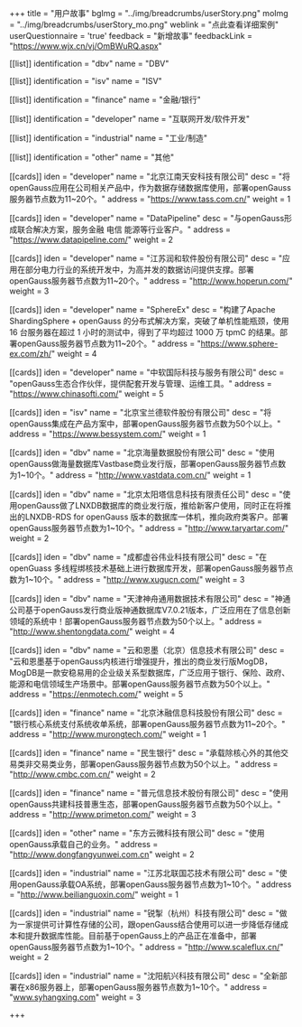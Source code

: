+++
title = "用户故事"
bgImg = "../img/breadcrumbs/userStory.png"
moImg = "../img/breadcrumbs/userStory_mo.png"
weblink = "点此查看详细案例"
userQuestionnaire = 'true'
feedback = "新增故事"
feedbackLink = "https://www.wjx.cn/vj/OmBWuRQ.aspx"



[[list]]
identification = "dbv"
name = "DBV"

[[list]]
identification = "isv"
name = "ISV"


[[list]]
identification = "finance"
name = "金融/银行"

[[list]]
identification = "developer"
name = "互联网开发/软件开发"


[[list]]
identification = "industrial"
name = "工业/制造"


[[list]]
identification = "other"
name = "其他"


[[cards]]
iden = "developer"
name = "北京江南天安科技有限公司"
desc = "将openGauss应用在公司相关产品中，作为数据存储数据库使用，部署openGauss服务器节点数为11~20个。"
address = "https://www.tass.com.cn/"
weight = 1

[[cards]]
iden = "developer"
name = "DataPipeline"
desc = "与openGauss形成联合解决方案，服务金融 电信 能源等行业客户。"
address = "https://www.datapipeline.com/"
weight = 2

[[cards]]
iden = "developer"
name = "江苏润和软件股份有限公司"
desc = "应用在部分电力行业的系统开发中，为高并发的数据访问提供支撑。部署openGauss服务器节点数为11~20个。"
address = "http://www.hoperun.com/"
weight = 3

[[cards]]
iden = "developer"
name = "SphereEx"
desc = "构建了Apache ShardingSphere + openGauss 的分布式解决方案，突破了单机性能瓶颈，使用 16 台服务器在超过 1 小时的测试中，得到了平均超过 1000 万 tpmC 的结果。部署openGauss服务器节点数为11~20个。"
address = "https://www.sphere-ex.com/zh/"
weight = 4 

[[cards]]
iden = "developer"
name = "中软国际科技与服务有限公司"
desc = "openGauss生态合作伙伴，提供配套开发与管理、运维工具。"
address = "https://www.chinasofti.com/"
weight = 5


[[cards]]
iden = "isv"
name = "北京宝兰德软件股份有限公司"
desc = "将openGauss集成在产品方案中，部署openGauss服务器节点数为50个以上。"
address = "https://www.bessystem.com/"
weight = 1




[[cards]]
iden = "dbv"
name = "北京海量数据股份有限公司"
desc = "使用openGauss做海量数据库Vastbase商业发行版，部署openGauss服务器节点数为1~10个。"
address = "http://www.vastdata.com.cn/"
weight = 1

[[cards]]
iden = "dbv"
name = "北京太阳塔信息科技有限责任公司"
desc = "使用openGauss做了LNXDB数据库的商业发行版，推给新客户使用，同时正在将推出的LNXDB-RDS for  openGauss 版本的数据库一体机，推向政府类客户。部署openGauss服务器节点数为1~10个。"
address = "http://www.taryartar.com/"
weight = 2

[[cards]]
iden = "dbv"
name = "成都虚谷伟业科技有限公司"
desc = "在openGuass 多线程绑核技术基础上进行数据库开发，部署openGauss服务器节点数为1~10个。"
address = "http://www.xugucn.com/"
weight = 3

[[cards]]
iden = "dbv"
name = "天津神舟通用数据技术有限公司"
desc = "神通公司基于openGauss发行商业版神通数据库V7.0.21版本，广泛应用在了信息创新领域的系统中！部署openGauss服务器节点数为50个以上。"
address = "http://www.shentongdata.com/"
weight = 4

[[cards]]
iden = "dbv"
name = "云和恩墨（北京）信息技术有限公司"
desc = "云和恩墨基于openGauss内核进行增强提升，推出的商业发行版MogDB，MogDB是一款安稳易用的企业级关系型数据库，广泛应用于银行、保险、政府、能源和电信领域生产场景中。部署openGauss服务器节点数为50个以上。"
address = "https://enmotech.com/"
weight = 5


[[cards]]
iden = "finance"
name = "北京沐融信息科技股份有限公司"
desc = "银行核心系统支付系统收单系统，部署openGauss服务器节点数为11~20个。"
address = "http://www.murongtech.com/"
weight = 1

[[cards]]
iden = "finance"
name = "民生银行"
desc = "承载除核心外的其他交易类非交易类业务，部署openGauss服务器节点数为50个以上。"
address = "http://www.cmbc.com.cn/"
weight = 2

[[cards]]
iden = "finance"
name = "普元信息技术股份有限公司"
desc = "使用openGauss共建科技普惠生态，部署openGauss服务器节点数为50个以上。"
address = "http://www.primeton.com/"
weight = 3

[[cards]]
iden = "other"
name = "东方云微科技有限公司"
desc = "使用openGauss承载自己的业务。"
address = "http://www.dongfangyunwei.com.cn"
weight = 2


[[cards]]
iden = "industrial"
name = "江苏北联国芯技术有限公司"
desc = "使用openGauss承载OA系统，部署openGauss服务器节点数为1~10个。"
address = "http://www.beilianguoxin.com/"
weight = 1

[[cards]]
iden = "industrial"
name = "锐掣（杭州）科技有限公司"
desc = "做为一家提供可计算性存储的公司，跟openGauss结合使用可以进一步降低存储成本和提升数据库性能。目前基于openGauss上的产品正在准备中，部署openGauss服务器节点数为1~10个。"
address = "http://www.scaleflux.cn/"
weight = 2

[[cards]]
iden = "industrial"
name = "沈阳航兴科技有限公司"
desc = "全新部署在x86服务器上，部署openGauss服务器节点数为1~10个。"
address = "www.syhangxing.com"
weight = 3

+++

<!--

[[list]]
identification = "government"
name = "教育/学术/科研"

[[list]]
identification = "education"
name = "政府/事业单位"

[[list]]
identification = "science"
name = "医疗/生物技术/其他科学"

[[list]]
identification = "energy"
name = "能源/电力"

[[list]]
identification = "carriers"
name = "运营商（移动、电信、联通、广电）"

[[list]]
identification = "oilGas"
name = "油气"

[[list]]
identification = "transportation"
name = "交通"

[[list]]
identification = "safeCity"
name = "安平"

 -->
